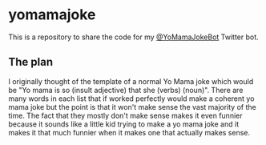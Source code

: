 # yomamajoke
This is a repository to share the code for my [@YoMamaJokeBot](https://twitter.com/YoMamaJokeBot) Twitter bot.

## The plan
I originally thought of the template of a normal Yo Mama joke which would be "Yo mama is so (insult adjective) that she (verbs) (noun)".
There are many words in each list that if worked perfectly would make a coherent yo mama joke but the point is that it won't make sense the vast majority of the time.
The fact that they mostly don't make sense makes it even funnier because it sounds like a little kid trying to make a yo mama joke
and it makes it that much funnier when it makes one that actually makes sense.
